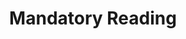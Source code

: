 ---
title: Mandatory Reading
weight: 1
icon: fa-solid fa-exclamation
hide_readingtime: true
description: >
  All of the pages within here are a mandatory read! You absolutely must read and follow them to install and begin playing the list correctly.
---